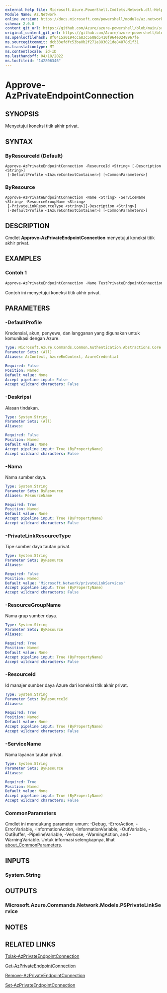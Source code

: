 ```yaml
---
external help file: Microsoft.Azure.PowerShell.Cmdlets.Network.dll-Help.xml
Module Name: Az.Network
online version: https://docs.microsoft.com/powershell/module/az.network/approve-azprivateendpointconnection
schema: 2.0.0
content_git_url: https://github.com/Azure/azure-powershell/blob/main/src/Network/Network/help/Approve-AzPrivateEndpointConnection.md
original_content_git_url: https://github.com/Azure/azure-powershell/blob/main/src/Network/Network/help/Approve-AzPrivateEndpointConnection.md
ms.openlocfilehash: 8f0415a0194cca83c5608d5410f964e0248967fe
ms.sourcegitcommit: dcb33efdfc53ba0b2f271e883021de84878d1f31
ms.translationtype: MT
ms.contentlocale: id-ID
ms.lasthandoff: 04/18/2022
ms.locfileid: "142806346"
---
```

# Approve-AzPrivateEndpointConnection

## SYNOPSIS
Menyetujui koneksi titik akhir privat.

## SYNTAX

### ByResourceId (Default)
```
Approve-AzPrivateEndpointConnection -ResourceId <String> [-Description <String>]
 [-DefaultProfile <IAzureContextContainer>] [<CommonParameters>]
```

### ByResource
```
Approve-AzPrivateEndpointConnection -Name <String> -ServiceName <String> -ResourceGroupName <String>
 [-PrivateLinkResourceType <string>][-Description <String>]
 [-DefaultProfile <IAzureContextContainer>] [<CommonParameters>]
```

## DESCRIPTION
Cmdlet **Approve-AzPrivateEndpointConnection** menyetujui koneksi titik akhir privat.

## EXAMPLES

### Contoh 1
```powershell
Approve-AzPrivateEndpointConnection -Name TestPrivateEndpointConnection -ResourceGroupName TestResourceGroup -ServiceName TestPrivateLinkService
```

Contoh ini menyetujui koneksi titik akhir privat.

## PARAMETERS

### -DefaultProfile
Kredensial, akun, penyewa, dan langganan yang digunakan untuk komunikasi dengan Azure.

```yaml
Type: Microsoft.Azure.Commands.Common.Authentication.Abstractions.Core.IAzureContextContainer
Parameter Sets: (All)
Aliases: AzContext, AzureRmContext, AzureCredential

Required: False
Position: Named
Default value: None
Accept pipeline input: False
Accept wildcard characters: False
```

### -Deskripsi
Alasan tindakan.

```yaml
Type: System.String
Parameter Sets: (All)
Aliases:

Required: False
Position: Named
Default value: None
Accept pipeline input: True (ByPropertyName)
Accept wildcard characters: False
```

### -Nama
Nama sumber daya.

```yaml
Type: System.String
Parameter Sets: ByResource
Aliases: ResourceName

Required: True
Position: Named
Default value: None
Accept pipeline input: True (ByPropertyName)
Accept wildcard characters: False
```

### -PrivateLinkResourceType
Tipe sumber daya tautan privat.

```yaml
Type: System.String
Parameter Sets: ByResource
Aliases:

Required: False
Position: Named
Default value: 'Microsoft.Network/privateLinkServices'
Accept pipeline input: True (ByPropertyName)
Accept wildcard characters: False
```

### -ResourceGroupName
Nama grup sumber daya.

```yaml
Type: System.String
Parameter Sets: ByResource
Aliases:

Required: True
Position: Named
Default value: None
Accept pipeline input: True (ByPropertyName)
Accept wildcard characters: False
```

### -ResourceId
Id manajer sumber daya Azure dari koneksi titik akhir privat.

```yaml
Type: System.String
Parameter Sets: ByResourceId
Aliases:

Required: True
Position: Named
Default value: None
Accept pipeline input: True (ByPropertyName)
Accept wildcard characters: False
```

### -ServiceName
Nama layanan tautan privat.

```yaml
Type: System.String
Parameter Sets: ByResource
Aliases:

Required: True
Position: Named
Default value: None
Accept pipeline input: True (ByPropertyName)
Accept wildcard characters: False
```


### CommonParameters
Cmdlet ini mendukung parameter umum: -Debug, -ErrorAction, -ErrorVariable, -InformationAction, -InformationVariable, -OutVariable, -OutBuffer, -PipelineVariable, -Verbose, -WarningAction, and -WarningVariable. Untuk informasi selengkapnya, lihat [about_CommonParameters](http://go.microsoft.com/fwlink/?LinkID=113216).

## INPUTS

### System.String

## OUTPUTS

### Microsoft.Azure.Commands.Network.Models.PSPrivateLinkService

## NOTES

## RELATED LINKS

[Tolak-AzPrivateEndpointConnection](./Deny-AzPrivateEndpointConnection.md)

[Get-AzPrivateEndpointConnection](./Get-AzPrivateEndpointConnection.md)

[Remove-AzPrivateEndpointConnection](./Remove-AzPrivateEndpointConnection.md)

[Set-AzPrivateEndpointConnection](./Set-AzPrivateEndpointConnection.md)